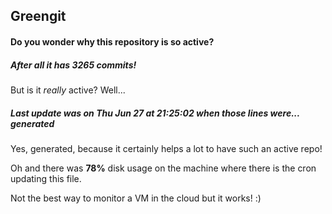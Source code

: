 ## Greengit

#### Do you wonder why this repository is so active?

##### After all it has 3265 commits!

But is it *really* active? Well...

##### Last update was on Thu Jun 27 at 21:25:02 when those lines were... generated

Yes, generated, because it certainly helps a lot to have such an active repo!

Oh and there was **78%** disk usage on the machine
where there is the cron updating this file.

Not the best way to monitor a VM in the cloud but it works! :)
